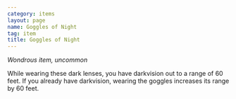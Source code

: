 ```yaml
---
category: items
layout: page
name: Goggles of Night
tag: item
title: Goggles of Night 
---
```

_Wondrous item, uncommon_ 

While wearing these dark lenses, you have darkvision out to a range of 60 feet. If you already have darkvision, wearing the goggles increases its range by 60 feet.